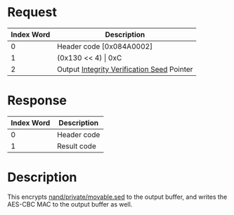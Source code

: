 # Request

| Index Word | Description                                                                                            |
|------------|--------------------------------------------------------------------------------------------------------|
| 0          | Header code \[0x084A0002\]                                                                             |
| 1          | (0x130 \<\< 4) \| 0xC                                                                                  |
| 2          | Output [Integrity Verification Seed](Filesystem_services#IntegrityVerificationSeed "wikilink") Pointer |

# Response

| Index Word | Description |
|------------|-------------|
| 0          | Header code |
| 1          | Result code |

# Description

This encrypts
[nand/private/movable.sed](nand/private/movable.sed "wikilink") to the
output buffer, and writes the AES-CBC MAC to the output buffer as well.